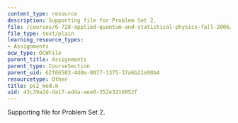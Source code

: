 ```yaml
---
content_type: resource
description: Supporting file for Problem Set 2.
file: /courses/6-728-applied-quantum-and-statistical-physics-fall-2006/43c39a2dda17addaaee0352e3216852f_ps2_mod.m
file_type: text/plain
learning_resource_types:
- Assignments
ocw_type: OCWFile
parent_title: Assignments
parent_type: CourseSection
parent_uid: 62f66503-4d0a-8077-1375-37a6b21a98b4
resourcetype: Other
title: ps2_mod.m
uid: 43c39a2d-da17-adda-aee0-352e3216852f
---
```

Supporting file for Problem Set 2.

